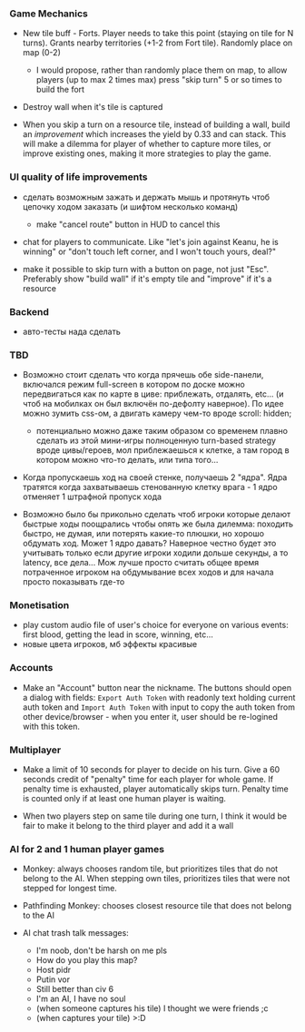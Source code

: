 ### Game Mechanics

- New tile buff - Forts. Player needs to take this point (staying on tile for N turns). Grants nearby territories (+1-2 from Fort tile). Randomly place on map (0-2)
    - I would propose, rather than randomly place them on map, to allow players (up to max 2 times max) press "skip turn" 5 or so times to build the fort 

- Destroy wall when it's tile is captured

- When you skip a turn on a resource tile, instead of building a wall, build an _improvement_ which increases the yield by 0.33 and can stack. This will make a dilemma for player of whether to capture more tiles, or improve existing ones, making it more strategies to play the game.

### UI quality of life improvements

- сделать возможным зажать и держать мышь и протянуть чтоб цепочку ходом заказать (и шифтом несколько команд)
    - make "cancel route" button in HUD to cancel this

- chat for players to communicate. Like "let's join against Keanu, he is winning" or "don't touch left corner, and I won't touch yours, deal?"

- make it possible to skip turn with a button on page, not just "Esc". Preferably show "build wall" if it's empty tile and "improve" if it's a resource

### Backend

- авто-тесты нада сделать

### TBD

- Возможно стоит сделать что когда прячешь обе side-панели, включался режим full-screen в котором по доске можно передвигаться как по карте в циве: приблежать, отдалять, etc... (и чтоб на мобилках он был включён по-дефолту наверное). По идее можно зумить css-ом, а двигать камеру чем-то вроде scroll: hidden;
    - потенциально можно даже таким образом со временем плавно сделать из этой мини-игры полноценную turn-based strategy вроде цивы/героев, мол приблежаешься к клетке, а там город в котором можно что-то делать, или типа того...

- Когда пропускаешь ход на своей стенке, получаешь 2 "ядра". Ядра тратятся когда захватываешь стенованную клетку врага - 1 ядро отменяет 1 штрафной пропуск хода

- Возможно было бы прикольно сделать чтоб игроки которые делают быстрые ходы поощрались чтобы опять же была дилемма: походить быстро, не думая, или потерять какие-то плюшки, но хорошо обдумать ход. Может 1 ядро давать? Наверное честно будет это учитывать только если другие игроки ходили дольше секунды, а то latency, все дела... Мож лучше просто считать общее время потраченное игроком на обдумывание всех ходов и для начала просто показывать где-то

### Monetisation

- play custom audio file of user's choice for everyone on various events: first blood, getting the lead in score, winning, etc...
- новые цвета игроков, мб эффекты красивые

### Accounts

- Make an "Account" button near the nickname. The buttons should open a dialog with fields: `Export Auth Token` with readonly text holding current auth token and `Import Auth Token` with input to copy the auth token from other device/browser - when you enter it, user should be re-logined with this token.

### Multiplayer

- Make a limit of 10 seconds for player to decide on his turn. Give a 60 seconds credit of "penalty" time for each player for whole game. If penalty time is exhausted, player automatically skips turn. Penalty time is counted only if at least one human player is waiting.

- When two players step on same tile during one turn, I think it would be fair to make it belong to the third player and add it a wall

### AI for 2 and 1 human player games

- Monkey: always chooses random tile, but prioritizes tiles that do not belong to the AI. When stepping own tiles, prioritizes tiles that were not stepped for longest time.
- Pathfinding Monkey: chooses closest resource tile that does not belong to the AI

- AI chat trash talk messages:
    - I'm noob, don't be harsh on me pls
    - How do you play this map?
    - Host pidr
    - Putin vor
    - Still better than civ 6
    - I'm an AI, I have no soul
    - (when someone captures his tile) I thought we were friends ;c
    - (when captures your tile) >:D
